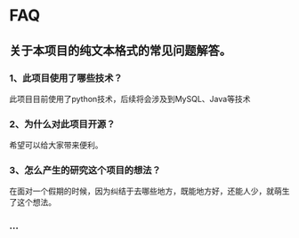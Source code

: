 # FAQ
## 关于本项目的纯文本格式的常见问题解答。
### 1、此项目使用了哪些技术？
此项目目前使用了python技术，后续将会涉及到MySQL、Java等技术
### 2、为什么对此项目开源？
希望可以给大家带来便利。
### 3、怎么产生的研究这个项目的想法？
在面对一个假期的时候，因为纠结于去哪些地方，既能地方好，还能人少，就萌生了这个想法。
### ...
